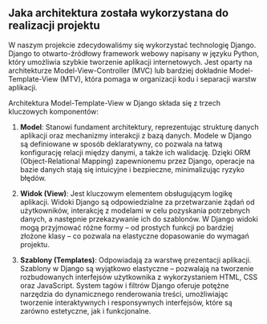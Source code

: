 ## Jaka architektura została wykorzystana do realizacji projektu

W naszym projekcie zdecydowaliśmy się wykorzystać technologię Django. Django to otwarto-źródłowy framework webowy napisany w języku Python, który umożliwia szybkie tworzenie aplikacji internetowych. Jest oparty na architekturze Model-View-Controller (MVC) lub bardziej dokładnie Model-Template-View (MTV), która pomaga w organizacji kodu i separacji warstw aplikacji.

Architektura Model-Template-View w Django składa się z trzech kluczowych komponentów:

1. **Model**: Stanowi fundament architektury, reprezentując strukturę danych aplikacji oraz mechanizmy interakcji z bazą danych. Modele w Django są definiowane w sposób deklaratywny, co pozwala na łatwą konfigurację relacji między danymi, a także ich walidację. Dzięki ORM (Object-Relational Mapping) zapewnionemu przez Django, operacje na bazie danych stają się intuicyjne i bezpieczne, minimalizując ryzyko błędów.

2. **Widok (View)**: Jest kluczowym elementem obsługującym logikę aplikacji. Widoki Django są odpowiedzialne za przetwarzanie żądań od użytkowników, interakcję z modelami w celu pozyskania potrzebnych danych, a następnie przekazywanie ich do szablonów. W Django widoki mogą przyjmować różne formy – od prostych funkcji po bardziej złożone klasy – co pozwala na elastyczne dopasowanie do wymagań projektu.

3. **Szablony (Templates)**: Odpowiadają za warstwę prezentacji aplikacji. Szablony w Django są wyjątkowo elastyczne – pozwalają na tworzenie rozbudowanych interfejsów użytkownika z wykorzystaniem HTML, CSS oraz JavaScript. System tagów i filtrów Django oferuje potężne narzędzia do dynamicznego renderowania treści, umożliwiając tworzenie interaktywnych i responsywnych interfejsów, które są zarówno estetyczne, jak i funkcjonalne.